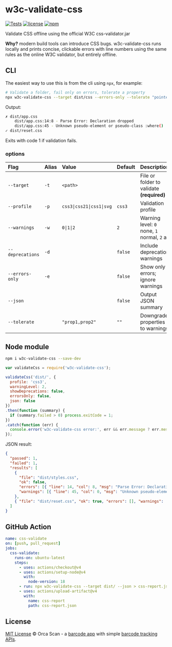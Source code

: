 # w3c-validate-css

[![Tests](https://github.com/orca-scan/w3c-validate-css/actions/workflows/ci.yml/badge.svg)](https://github.com/orca-scan/w3c-validate-css/actions/workflows/ci.yml)
[![license](https://img.shields.io/github/license/orca-scan/w3c-validate-css)](https://github.com/orca-scan/w3c-validate-css/blob/master/LICENSE)
[![npm](https://img.shields.io/npm/v/w3c-validate-css)](https://www.npmjs.com/package/w3c-validate-css)

Validate CSS offline using the official W3C css-validator.jar

**Why?** modern build tools can introduce CSS bugs. w3c-validate-css runs locally and prints concise, clickable errors with line numbers using the same rules as the online W3C validator, but entirely offline.

## CLI

The easiest way to use this is from the cli using `npx`, for example:

```bash
# Validate a folder, fail only on errors, tolerate a property
npx w3c-validate-css --target dist/css --errors-only --tolerate "pointer-events"
```

Output:

```bash
✗ dist/app.css
    dist/app.css:14:8 - Parse Error: Declaration dropped
    dist/app.css:45 - Unknown pseudo-element or pseudo-class :where()
✓ dist/reset.css
```

Exits with code 1 if validation fails.

### options

Flag             | Alias | Value                    | Default | Description
:----------------|:------|:-------------------------|:--------|:--------------------------------------------
`--target`       | `-t`  | `<path>`                 |         | File or folder to validate **(required)**
`--profile`      | `-p`  | `css3\|css21\|css1\|svg` | `css3`  | Validation profile
`--warnings`     | `-w`  | `0\|1\|2`                | `2`     | Warning level: `0` none, `1` normal, `2` all
`--deprecations` | `-d`  |                          | `false` | Include deprecation warnings
`--errors-only`  | `-e`  |                          | `false` | Show only errors; ignore warnings
`--json`         |       |                          | `false` | Output JSON summary
`--tolerate`     |       | `"prop1,prop2"`          | `""`    | Downgrade properties to warnings

## Node module

```bash
npm i w3c-validate-css --save-dev
```

```js
var validateCss = require('w3c-validate-css');

validateCss('dist/', {
  profile: 'css3',
  warningLevel: 2,
  showDeprecations: false,
  errorsOnly: false,
  json: false
})
.then(function (summary) {
  if (summary.failed > 0) process.exitCode = 1;
})
.catch(function (err) {
  console.error('w3c-validate-css error:', err && err.message ? err.message : String(err));
});
```

JSON result:

```json
{
  "passed": 1,
  "failed": 1,
  "results": [
    {
      "file": "dist/styles.css",
      "ok": false,
      "errors": [{ "line": 14, "col": 8, "msg": "Parse Error: Declaration dropped" }],
      "warnings": [{ "line": 45, "col": 0, "msg": "Unknown pseudo-element or pseudo-class :where()" }]
    },
    { "file": "dist/reset.css", "ok": true, "errors": [], "warnings": [] }
  ]
}
```

## GitHub Action

```yaml
name: css-validate
on: [push, pull_request]
jobs:
  css-validate:
    runs-on: ubuntu-latest
    steps:
      - uses: actions/checkout@v4
      - uses: actions/setup-node@v4
        with:
          node-version: 18
      - run: npx w3c-validate-css --target dist/ --json > css-report.json
      - uses: actions/upload-artifact@v4
        with:
          name: css-report
          path: css-report.json
```

## License

[MIT License](LICENSE) © Orca Scan - a [barcode app](https://orcascan.com) with simple [barcode tracking APIs](https://orcascan.com/guides?tag=for-developers).